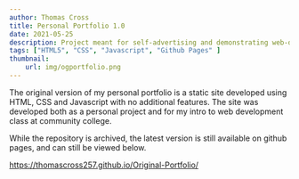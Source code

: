 ```yaml
---
author: Thomas Cross
title: Personal Portfolio 1.0
date: 2021-05-25
description: Project meant for self-advertising and demonstrating web-development capabilities.
tags: ["HTML5", "CSS", "Javascript", "Github Pages" ]
thumbnail: 
    url: img/ogportfolio.png
---
```


The original version of my personal portfolio is a static site developed using HTML, CSS and Javascript with no additional features. The site was developed both as a personal project and for my intro to web development class at community college.

While the repository is archived, the latest version is still available on github pages, and can still be viewed below. 

https://thomascross257.github.io/Original-Portfolio/